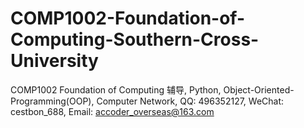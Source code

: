 # COMP1002-Foundation-of-Computing-Southern-Cross-University
COMP1002 Foundation of Computing 辅导, Python, Object-Oriented-Programming(OOP), Computer Network, QQ: 496352127, WeChat: cestbon_688, Email: accoder_overseas@163.com

